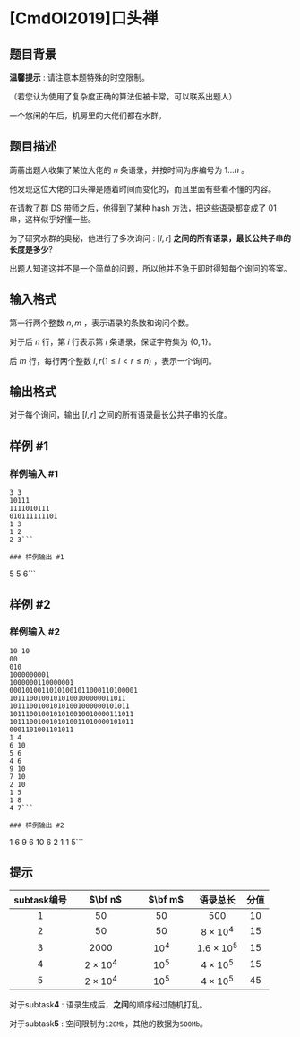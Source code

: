 # [CmdOI2019]口头禅

## 题目背景

**温馨提示** : 请注意本题特殊的时空限制。

（若您认为使用了复杂度正确的算法但被卡常，可以联系出题人）

一个悠闲的午后，机房里的大佬们都在水群。

## 题目描述

蒟蒻出题人收集了某位大佬的 $n$ 条语录，并按时间为序编号为 $1...n$ 。

他发现这位大佬的口头禅是随着时间而变化的，而且里面有些看不懂的内容。

在请教了群 DS 带师之后，他得到了某种 hash 方法，把这些语录都变成了 01 串，这样似乎好懂一些。

为了研究水群的奥秘，他进行了多次询问 : $[l,r]$ **之间的所有语录，最长公共子串的长度是多少**?

出题人知道这并不是一个简单的问题，所以他并不急于即时得知每个询问的答案。

## 输入格式

第一行两个整数 $n,m$ ，表示语录的条数和询问个数。

对于后 $n$ 行，第 $i$ 行表示第 $i$ 条语录，保证字符集为 $\{0,1\}$。

后 $m$ 行，每行两个整数 $l,r(1\leq l<r \leq n)$ ，表示一个询问。

## 输出格式

对于每个询问，输出 $[l,r]$ 之间的所有语录最长公共子串的长度。

## 样例 #1

### 样例输入 #1
```
3 3
10111
1111010111
010111111101
1 3
1 2
2 3```

### 样例输出 #1

```
5
5
6```

## 样例 #2

### 样例输入 #2
```
10 10
00
010
1000000001
1000000110000001
00010100110101001011000110100001
10111001001010100100000011011
101110010010101001000000101011
1011100100101010010010000111011
1011100100101010011010000101011
0001101001101011
1 4
6 10
5 6
4 6
9 10
7 10
2 10
1 5
1 8
4 7```

### 样例输出 #2

```
1
6
9
6
10
6
2
1
1
5```

## 提示

| subtask编号 | 　$\bf n$　 | 　$\bf m$　 | 语录总长 | 分值 |
| :--: | :--: | :--: | :--: | :--: |
| 1 | $50$ | $50$ | $500$ | $10$ |
| 2 | $50$ | $50$ | $8\times 10^4$ | $15$ |
| 3 | $2000$ | $10^4$ | $1.6\times 10^5$ | $15$ |
| 4 | $2\times 10^4$ | $10^5$ | $4\times 10^5$ | $15$ |
| 5 | $2\times 10^4$ | $10^5$ | $4\times 10^5$ | $45$ |

对于subtask**4** : 语录生成后，**之间**的顺序经过随机打乱。

对于subtask**5** : 空间限制为$\texttt{128Mb}$，其他的数据为$\texttt{500Mb}$。
